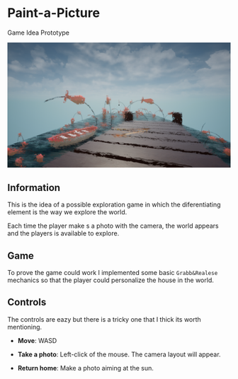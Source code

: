 # Paint-a-Picture
Game Idea Prototype

![Img](/res/img.png)


## Information

This is the idea of a possible exploration game in which the diferentiating element is the way we explore the world.

Each time the player make s a photo with the camera, the world appears and the players is available to explore.


## Game

To prove the game could work I implemented some basic `Grabb&Realese` mechanics so that the player could personalize the house in the world. 

## Controls

The controls are eazy but there is a tricky one that I thick its worth mentioning.

*   **Move**: WASD
*   **Take a photo**: Left-click of the mouse. The camera layout will appear.


*   **Return home**: Make a photo aiming at the sun. 

